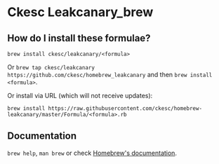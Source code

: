 # Ckesc Leakcanary_brew

## How do I install these formulae?
`brew install ckesc/leakcanary/<formula>`

Or `brew tap ckesc/leakcanary https://github.com/ckesc/homebrew_leakcanary` and then `brew install <formula>`.

Or install via URL (which will not receive updates):

```
brew install https://raw.githubusercontent.com/ckesc/homebrew-leakcanary/master/Formula/<formula>.rb
```

## Documentation
`brew help`, `man brew` or check [Homebrew's documentation](https://docs.brew.sh).
